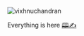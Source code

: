 <p align="left"> <img src="https://komarev.com/ghpvc/?username=vixhnuchandran&label=Profile%20views&color=0e75b6&style=flat" alt="vixhnuchandran" /> </p>

Everything is here [🕮✍](https://vixhnuchandran.github.io/portfolio/)  

<!-- <img src="https://tryhackme-badges.s3.amazonaws.com/vixhnuchandran.png" alt="Your Image Badge" /><img src="https://www.hackthebox.eu/badge/image/1071230" alt="Your Image Badge" height="75"/> !-->

